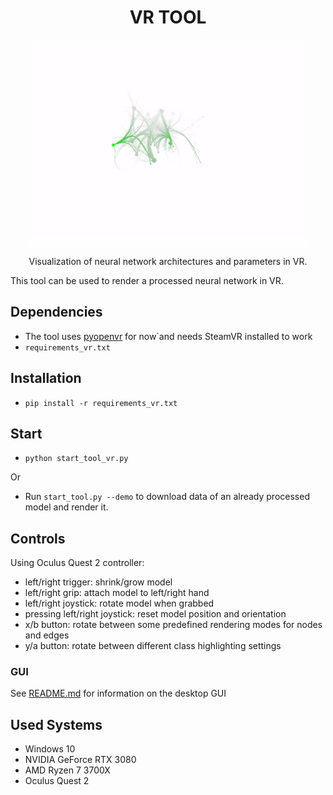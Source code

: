 <h1 align="center">VR TOOL</h2>
<p align="center">
<img align="center" src="./docs/images/vr_tool.gif" />
</p>
<p align="center">
Visualization of neural network architectures and parameters in VR.
</p>

This tool can be used to render a processed neural network in VR.

## Dependencies

* The tool uses [pyopenvr](https://github.com/cmbruns/pyopenvr) for now`and needs SteamVR installed to work
* `requirements_vr.txt`

## Installation

* `pip install -r requirements_vr.txt`

## Start

* `python start_tool_vr.py`

Or

* Run `start_tool.py --demo` to download data of an already processed model and render it.

## Controls

Using Oculus Quest 2 controller:

* left/right trigger: shrink/grow model
* left/right grip: attach model to left/right hand
* left/right joystick: rotate model when grabbed
* pressing left/right joystick: reset model position and orientation
* x/b button: rotate between some predefined rendering modes for nodes and edges
* y/a button: rotate between different class highlighting settings



### GUI
See [README.md](./README.md) for information on the desktop GUI

## Used Systems

* Windows 10
* NVIDIA GeForce RTX 3080
* AMD Ryzen 7 3700X
* Oculus Quest 2
